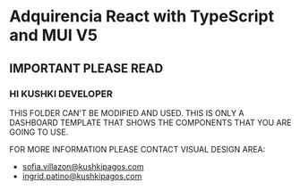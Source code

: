 # Adquirencia React with TypeScript and MUI V5

## IMPORTANT PLEASE READ

### HI KUSHKI DEVELOPER

THIS FOLDER CAN'T BE MODIFIED AND USED. THIS IS ONLY A DASHBOARD TEMPLATE THAT SHOWS THE COMPONENTS THAT YOU ARE GOING TO USE. 

FOR MORE INFORMATION PLEASE CONTACT VISUAL DESIGN AREA:
- sofia.villazon@kushkipagos.com
- ingrid.patino@kushkipagos.com
